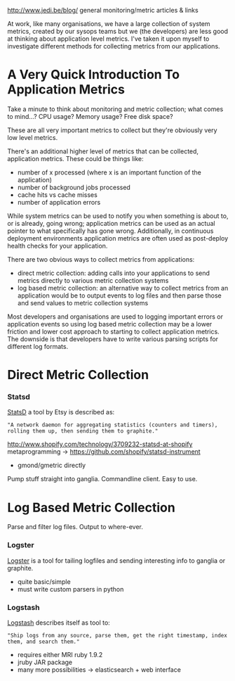 http://www.jedi.be/blog/ general monitoring/metric articles & links

At work, like many organisations, we have a large collection of system metrics,
created by our sysops teams but we (the developers) are less good at thinking
about application level metrics. I've taken it upon myself to investigate
different methods for collecting metrics from our applications.

A Very Quick Introduction To Application Metrics
================================================

Take a minute to think about monitoring and metric collection; what comes to mind...?
CPU usage? Memory usage? Free disk space?

These are all very important metrics to collect but they're obviously very
low level metrics.

There's an additional higher level of metrics that can be collected, application
metrics. These could be things like:

- number of x processed (where x is an important function of the application)
- number of background jobs processed
- cache hits vs cache misses
- number of application errors

While system metrics can be used to notify you when something is about to,
or is already, going wrong; application metrics can be used as an actual pointer
to what specifically has gone wrong. Additionally, in continuous deployment
environments application metrics are often used as post-deploy health checks
for your application.

There are two obvious ways to collect metrics from applications:

- direct metric collection: adding calls into your applications to send metrics
directly to various metric collection systems
- log based metric collection: an alternative way to collect metrics from an
application would be to output events to log files and then parse those and
send values to metric collection systems

Most developers and organisations are used to logging important errors or
application events so using log based metric collection may be a lower friction
and lower cost approach to starting to collect application metrics. The downside
is that developers have to write various parsing scripts for different log formats.



Direct Metric Collection
========================

### Statsd ###

[StatsD](https://github.com/etsy/statsd) a tool by Etsy is described as:

    "A network daemon for aggregating statistics (counters and timers), rolling them up, then sending them to graphite."

http://www.shopify.com/technology/3709232-statsd-at-shopify
metaprogramming -> https://github.com/shopify/statsd-instrument

- gmond/gmetric directly

Pump stuff straight into ganglia. Commandline client. Easy to use.

Log Based Metric Collection
===========================

Parse and filter log files. Output to where-ever.

### Logster ###

[Logster](https://github.com/etsy/logster) is a tool for tailing logfiles and sending interesting info to ganglia or graphite. 

- quite basic/simple
- must write custom parsers in python

### Logstash ###

[Logstash](http://logstash.net/) describes itself as tool to:

    "Ship logs from any source, parse them, get the right timestamp, index them, and search them."

- requires either MRI ruby 1.9.2
- jruby JAR package
- many more possibilities -> elasticsearch + web interface
